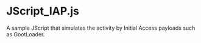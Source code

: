 # JScript_IAP.js
A sample JScript that simulates the activity by Initial Access payloads such as GootLoader.
